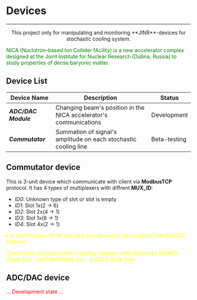 ﻿# Devices
-----------------------------------------------------------------------
<center>This project only for manipulating and monitoring **JINR**-devices for stochastic cooling system.</center>

<span style="color:green">NICA (Nuclotron-based Ion Collider fAсility) is a new accelerator complex designed at the Joint Institute for Nuclear Research (Dubna, Russia) to study properties of dense baryonic matter.</span>

## Device List

|Device Name|Description|Status|
|-----------|-----------|------|
|**_ADC/DAC Module_**|Changing beam's position in the NICA accelerator's communications |Development   |
|**_Commutator_**    |Summation of signal's amplitude on each stochastic cooling line|Beta-testing  |

## Commutator device
This is 3-unit device which communicate with client via **ModbusTCP** protocol.
It has 4 types of multiplexers with diffrent **MUX_ID**:
- _ID0_: Unknown type of slot or slot is empty
- _ID1_: Slot 1x(2 &rarr; 6)
- _ID2_: Slot 2x(4 &rarr; 1)
- _ID3_: Slot 1x(8 &rarr; 1)
- _ID4_: Slot 4x(2 &rarr; 1)

<span style="color:yellow">For identification of the slot type is responsible input register with 0x0002 address. </span>

<span style="color:yellow">Commutator controled with 3 holding registers with addresses 0x000A (Right slot), 0x000B (Middle slot), 0x000C (Left slot) </span>


## ADC/DAC device

<span style="color:red">... Development state ...</span>